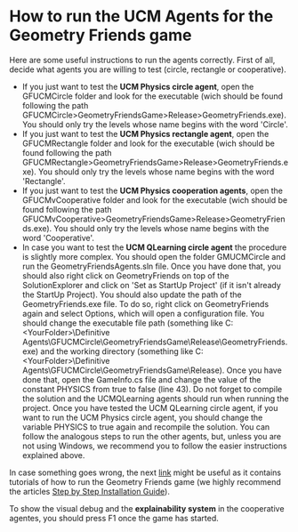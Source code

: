 # How to run the UCM Agents for the Geometry Friends game

Here are some useful instructions to run the agents correctly. First of all, decide what agents you are willing to test (circle, rectangle or cooperative).

- If you just want to test the **UCM Physics circle agent**, open the GFUCMCircle folder and look for the executable (wich should be found following the path GFUCMCircle>GeometryFriendsGame>Release>GeometryFriends.exe). You should only try the levels whose name begins with the word 'Circle'.
- If you just want to test the **UCM Physics rectangle agent**, open the GFUCMRectangle folder and look for the executable (wich should be found following the path GFUCMRectangle>GeometryFriendsGame>Release>GeometryFriends.exe). You should only try the levels whose name begins with the word 'Rectangle'.
- If you just want to test the **UCM Physics cooperation agents**, open the GFUCMvCooperative folder and look for the executable (wich should be found following the path GFUCMvCooperative>GeometryFriendsGame>Release>GeometryFriends.exe). You should only try the levels whose name begins with the word 'Cooperative'.
- In case you want to test the **UCM QLearning circle agent** the procedure is slightly more complex. You should open the folder GMUCMCircle and run the GeometryFriendsAgents.sln file. Once you have done that, you should also right click on GeometryFriends on top of the SolutionExplorer and click on 'Set as StartUp Project' (if it isn't already the StartUp Project).
You should also update the path of the GeometryFriends.exe file. To do so, right click on GeometryFriends again and select Options, which will open a configuration file. You should change the executable file path (something like C:\<YourFolder>\Definitive Agents\GFUCMCircle\GeometryFriendsGame\Release\GeometryFriends.exe) and the working directory (something like C:\<YourFolder>\Definitive Agents\GFUCMCircle\GeometryFriendsGame\Release).
Once you have done that, open the GameInfo.cs file and change the value of the constant PHYSICS from true to false (line 43). Do not forget to compile the solution and the UCMQLearning agents should run when running the project. Once you have tested the UCM QLearning circle agent, if you want to run the UCM Physics circle agent, you should change the variable PHYSICS to true again and recompile the solution. You can follow the analogous steps to run the other agents, but, unless you are not using Windows, we recommend you to follow the easier instructions explained above.

In case something goes wrong, the next [link](https://gaips.inesc-id.pt/geometryfriends/?page_id=801) might be useful as it contains tutorials of how to run the Geometry Friends game (we highly recommend the articles [Step by Step Installation Guide](https://gaips.inesc-id.pt/geometryfriends/?kbe_knowledgebase=getting-started)).

To show the visual debug and the **explainability system** in the cooperative agentes, you should press F1 once the game has started.
